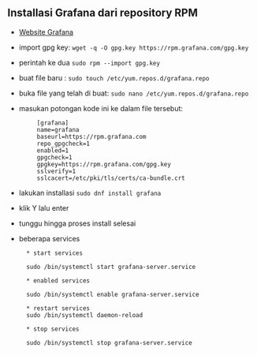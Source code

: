 ## Installasi Grafana dari repository RPM

* [Website Grafana](https://grafana.com/docs/grafana/latest/setup-grafana/installation/redhat-rhel-fedora/)

*  import gpg key:
        ```wget -q -O gpg.key https://rpm.grafana.com/gpg.key```
* perintah ke dua
         ```sudo rpm --import gpg.key```
*  buat file baru :
       ```sudo touch /etc/yum.repos.d/grafana.repo```
*  buka file yang telah di buat:
        ```sudo nano /etc/yum.repos.d/grafana.repo```
*  masukan potongan kode ini ke dalam file tersebut:

   ```
        [grafana]
        name=grafana
        baseurl=https://rpm.grafana.com
        repo_gpgcheck=1
        enabled=1
        gpgcheck=1
        gpgkey=https://rpm.grafana.com/gpg.key
        sslverify=1
        sslcacert=/etc/pki/tls/certs/ca-bundle.crt
   ```
*  lakukan installasi 
        ```sudo dnf install grafana ```
* klik Y lalu enter
* tunggu hingga proses install selesai 
* beberapa services
        
        * start services
        
        sudo /bin/systemctl start grafana-server.service
        
        * enabled services
        
        sudo /bin/systemctl enable grafana-server.service
        
        * restart services
        sudo /bin/systemctl daemon-reload
        
        * stop services
        
        sudo /bin/systemctl stop grafana-server.service
